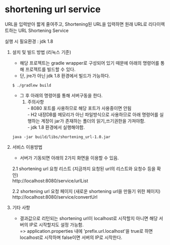 # shortening url service

URL을 입력받아 짧게 줄여주고, Shortening된 URL을 입력하면 원래 URL로 리다이렉트하는 URL Shortening Service

실행 시 필요환경 : jdk 1.8

1. 설치 및 빌드 방법 (리눅스 기준)
   - 해당 프로젝트는 gradle wrapper로 구성되어 있기 때문에 아래의 명령어를 통해 프로젝트를 빌드할 수 있다.    
   - 단, jre가 아닌 jdk 1.8 환경에서 빌드가 가능하다.        
   ```
   $ ./gradlew build
   ```
   
   - 그 후 아래의 명령어를 통해 서버구동을 한다.  
        1. 주의사항  
          - 8080 포트를 사용하므로 해당 포트가 사용중이면 안됨  
          - H2 내장DB를 메모리가 아닌 파일방식으로 사용하므로 아래 명령어를 실행하는 계정이 jar가 존재하는 폴더의 읽기,쓰기권한을 가져야함.  
          - jdk 1.8 환경에서 실행해야함.    
   ```
   java -jar build/libs/shortening_url-1.0.jar
   ```
  
   
2. 서비스 이용방법
   - 서버가 기동되면 아래의 2가지 화면을 이용할 수 있음.
   
   2.1 shortening url 요청 리스트 (지금까지 요청된 url의 리스트와 요청수 등을 확인)  
        http://localhost:8080/service/urlList
      
   2.2 shortening url 요청 페이지 (새로운 shortening url을 만들기 위한 페이지)  
        http://localhost:8080/service/convertUrl
        
        
3. 기타 사항
   - 결과값으로 리턴되는 shortening url이 localhost로 시작할지 아니면 해당 서버의 IP로 시작할지도 설정 가능함.  
       => application.properties 내에 'prefix.url.localhost'을 true로 하면 localhost로 시작하며 false이면 서버의 IP로 시작한다.